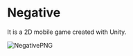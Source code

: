 # Negative

It is a 2D mobile game created with Unity.

![NegativePNG](https://user-images.githubusercontent.com/91936398/213592779-633803f9-0ab4-430a-ac7e-c348c1e58258.png)

